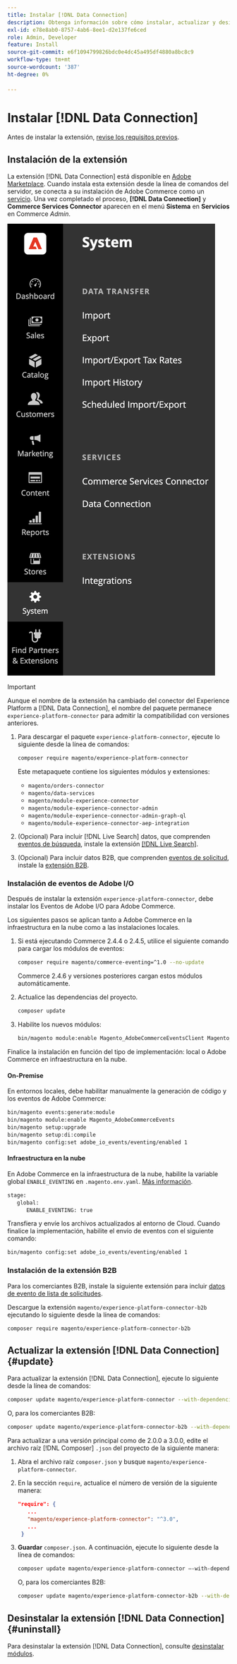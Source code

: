 ```yaml
---
title: Instalar [!DNL Data Connection]
description: Obtenga información sobre cómo instalar, actualizar y desinstalar la extensión  [!DNL Data Connection] de Adobe Commerce.
exl-id: e78e8ab0-8757-4ab6-8ee1-d2e137fe6ced
role: Admin, Developer
feature: Install
source-git-commit: e6f1094799826bdc0e4dc45a495df4880a8bc8c9
workflow-type: tm+mt
source-wordcount: '387'
ht-degree: 0%

---
```


# Instalar [!DNL Data Connection]

Antes de instalar la extensión, [revise los requisitos previos](overview.md#prereqs).

## Instalación de la extensión

La extensión [!DNL Data Connection] está disponible en [Adobe Marketplace](https://commercemarketplace.adobe.com/magento-experience-platform-connector.html). Cuando instala esta extensión desde la línea de comandos del servidor, se conecta a su instalación de Adobe Commerce como un [servicio](../landing/saas.md). Una vez completado el proceso, **[!DNL Data Connection]** y **Commerce Services Connector** aparecen en el menú **Sistema** en **Servicios** en Commerce _Admin_.

![[!DNL Data Connection] vista de administración de la extensión](assets/epc-adminui.png)

>[!IMPORTANT]
>
>Aunque el nombre de la extensión ha cambiado del conector del Experience Platform a [!DNL Data Connection], el nombre del paquete permanece `experience-platform-connector` para admitir la compatibilidad con versiones anteriores.

1. Para descargar el paquete `experience-platform-connector`, ejecute lo siguiente desde la línea de comandos:

   ```bash
   composer require magento/experience-platform-connector
   ```

   Este metapaquete contiene los siguientes módulos y extensiones:

   - `magento/orders-connector`
   - `magento/data-services`
   - `magento/module-experience-connector`
   - `magento/module-experience-connector-admin`
   - `magento/module-experience-connector-admin-graph-ql`
   - `magento/module-experience-connector-aep-integration`

1. (Opcional) Para incluir [!DNL Live Search] datos, que comprenden [eventos de búsqueda](events.md#search-events), instale la extensión [[!DNL Live Search]](../live-search/install.md).

1. (Opcional) Para incluir datos B2B, que comprenden [eventos de solicitud](events.md#b2b-events), instale la [extensión B2B](#install-the-b2b-extension).

### Instalación de eventos de Adobe I/O

Después de instalar la extensión `experience-platform-connector`, debe instalar los Eventos de Adobe I/O para Adobe Commerce.

Los siguientes pasos se aplican tanto a Adobe Commerce en la infraestructura en la nube como a las instalaciones locales.

1. Si está ejecutando Commerce 2.4.4 o 2.4.5, utilice el siguiente comando para cargar los módulos de eventos:

   ```bash
   composer require magento/commerce-eventing=^1.0 --no-update
   ```

   Commerce 2.4.6 y versiones posteriores cargan estos módulos automáticamente.

1. Actualice las dependencias del proyecto.

   ```bash
   composer update
   ```

1. Habilite los nuevos módulos:

   ```bash
   bin/magento module:enable Magento_AdobeCommerceEventsClient Magento_AdobeCommerceEventsGenerator Magento_AdobeIoEventsClient Magento_AdobeCommerceOutOfProcessExtensibility
   ```

Finalice la instalación en función del tipo de implementación: local o Adobe Commerce en infraestructura en la nube.

#### On-Premise

En entornos locales, debe habilitar manualmente la generación de código y los eventos de Adobe Commerce:

```bash
bin/magento events:generate:module
bin/magento module:enable Magento_AdobeCommerceEvents
bin/magento setup:upgrade
bin/magento setup:di:compile
bin/magento config:set adobe_io_events/eventing/enabled 1
```

#### Infraestructura en la nube

En Adobe Commerce en la infraestructura de la nube, habilite la variable global `ENABLE_EVENTING` en `.magento.env.yaml`. [Más información](https://experienceleague.adobe.com/docs/commerce-cloud-service/user-guide/configure/env/stage/variables-global.html#enable_eventing).

```bash
stage:
   global:
      ENABLE_EVENTING: true
```

Transfiera y envíe los archivos actualizados al entorno de Cloud. Cuando finalice la implementación, habilite el envío de eventos con el siguiente comando:

```bash
bin/magento config:set adobe_io_events/eventing/enabled 1
```

### Instalación de la extensión B2B

Para los comerciantes B2B, instale la siguiente extensión para incluir [datos de evento de lista de solicitudes](events.md#b2b-events).

Descargue la extensión `magento/experience-platform-connector-b2b` ejecutando lo siguiente desde la línea de comandos:

```bash
composer require magento/experience-platform-connector-b2b
```

## Actualizar la extensión [!DNL Data Connection] {#update}

Para actualizar la extensión [!DNL Data Connection], ejecute lo siguiente desde la línea de comandos:

```bash
composer update magento/experience-platform-connector --with-dependencies
```

O, para los comerciantes B2B:

```bash
composer update magento/experience-platform-connector-b2b --with-dependencies
```

Para actualizar a una versión principal como de 2.0.0 a 3.0.0, edite el archivo raíz [!DNL Composer] `.json` del proyecto de la siguiente manera:

1. Abra el archivo raíz `composer.json` y busque `magento/experience-platform-connector`.

1. En la sección `require`, actualice el número de versión de la siguiente manera:

   ```json
   "require": {
      ...
      "magento/experience-platform-connector": "^3.0",
      ...
    }
   ```

1. **Guardar** `composer.json`. A continuación, ejecute lo siguiente desde la línea de comandos:

   ```bash
   composer update magento/experience-platform-connector –-with-dependencies
   ```

   O, para los comerciantes B2B:

   ```bash
   composer update magento/experience-platform-connector-b2b --with-dependencies
   ```

## Desinstalar la extensión [!DNL Data Connection] {#uninstall}

Para desinstalar la extensión [!DNL Data Connection], consulte [desinstalar módulos](https://experienceleague.adobe.com/docs/commerce-operations/installation-guide/tutorials/uninstall-modules.html).
